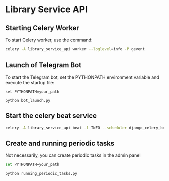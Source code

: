 # Library Service API

## Starting Celery Worker

To start Celery worker, use the command:

```bash
celery -A library_service_api worker --loglevel=info -P gevent
```

## Launch of Telegram Bot
To start the Telegram bot, set the PYTHONPATH environment variable and execute the startup file:

```
set PYTHONPATH=your_path

python bot_launch.py
```

## Start the celery beat service

```bash
celery -A library_service_api beat -l INFO --scheduler django_celery_beat.schedulers:DatabaseScheduler
```

## Create and running periodic tasks 
Not necessarily, you can create periodic tasks in the admin panel

```bash
set PYTHONPATH=your_path

python running_periodic_tasks.py
```